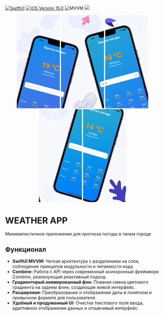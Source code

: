 <p align="left"> 
<a href="https://swift.org">
<img src="https://img.shields.io/badge/Swift-5-orange" alt="SwiftUI" /></a>
<a href="https://developer.apple.com/ios/">
<img src="https://img.shields.io/badge/iOS-15.0%2B-success" alt="iOS Version 15.0"/></a>
<img src="https://img.shields.io/badge/MVC-ff69b4" alt="MVVM" /></a>
<img src="https://img.shields.io/badge/Combine-red"/></a>
</p>

<p align="center">
<img src="https://github.com/Sahadov/weather-test-app/blob/main/image1.jpeg" width="140" /> 
<img src="https://github.com/Sahadov/weather-test-app/blob/main/image2.jpeg" width="140" />  
<img src="https://github.com/Sahadov/weather-test-app/blob/main/image3.jpeg" width="140" /> 
<img src="https://github.com/Sahadov/weather-test-app/blob/main/image4.jpeg" width="140" /> 
<img src="https://github.com/Sahadov/weather-test-app/blob/main/image5.jpeg" width="140" /> 
</p>

# WEATHER APP

Минималистичное приложение для прогноза погоды в твоем городе

## Функционал
* <b>SwiftUI MVVM:</b> Четкая архитектура с разделением на слои, соблюдение принципов модульности и читаемости кода.
* <b>Combine:</b> Работа с API через современный асинхронный фреймворк Combine, реализующий реактивный подход.
* <b>Градиентнрый анимированный фон:</b> Плавная смена цветового градиента на заднем фоне, создающая живой интерфейс.
* <b>Расширения:</b> Преобразование и отображение даты в понятном и привычном формате для пользователя.
* <b>Удобный и продуманный UI:</b> Очистка текстового поля ввода, адаптивное отображение данных и отзывчивый интерфейс.



